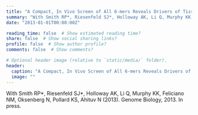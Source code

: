```yaml
---
title: "A Compact, In Vivo Screen of All 6-mers Reveals Drivers of Tissue-Specific Expression and Guides Synthetic Regulatory Element Design."
summary: "With Smith RP*, Riesenfeld SJ*, Holloway AK, Li Q, Murphy KK, Feliciano NM, Oksenberg N, Pollard KS, Ahituv N (2013). Genome Biology, 2013. In press."
date: "2013-01-01T00:00:00Z"

reading_time: false  # Show estimated reading time?
share: false  # Show social sharing links?
profile: false  # Show author profile?
comments: false  # Show comments?

# Optional header image (relative to `static/media/` folder).
header:
  caption: "A Compact, In Vivo Screen of All 6-mers Reveals Drivers of Tissue-Specific Expression and Guides Synthetic Regulatory Element Design."
  image: ""
---
```


With Smith RP*, Riesenfeld SJ*, Holloway AK, Li Q, Murphy KK, Feliciano NM, Oksenberg N, Pollard KS, Ahituv N (2013). Genome Biology, 2013. In press.